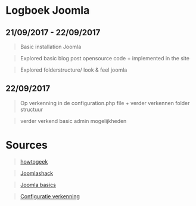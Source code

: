 # Logboek Joomla

## 21/09/2017 - 22/09/2017

> Basic installation Joomla

> Explored basic blog post opensource code + implemented in the site

> Explored folderstructure/ look & feel joomla

## 22/09/2017

> Op verkenning in de configuration.php file + verder verkennen folder structuur

> verder verkend basic admin mogelijkheden

# Sources

> [howtogeek](https://www.howtogeek.com/219983/how-to-use-ampps-to-install-joomla-locally/)

> [Joomlashack](https://www.joomlashack.com/blog/joomla-templates/customize-your-joomla-templates-by-learning-overrides/)

> [Joomla basics](http://bj.zemplate.com/joomla-basics/joomla-3-fundamentals)

> [Configuratie verkenning](http://www.inmotionhosting.com/support/edu/joomla-25/database/change-joomla25-db-user-pass)
